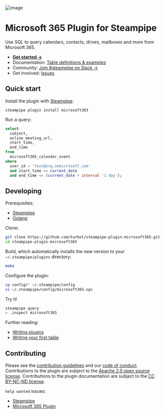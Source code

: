 ![image](https://hub.steampipe.io/images/plugins/turbot/microsoft365-social-graphic.png)

# Microsoft 365 Plugin for Steampipe

Use SQL to query calendars, contacts, drives, mailboxes and more from Microsoft 365.

- **[Get started →](https://hub.steampipe.io/plugins/turbot/microsoft365)**
- Documentation: [Table definitions & examples](https://hub.steampipe.io/plugins/turbot/microsoft365/tables)
- Community: [Join #steampipe on Slack →](https://turbot.com/community/join)
- Get involved: [Issues](https://github.com/turbot/steampipe-plugin-microsoft365/issues)

## Quick start

Install the plugin with [Steampipe](https://steampipe.io):

```shell
steampipe plugin install microsoft365
```

Run a query:

```sql
select
  subject,
  online_meeting_url,
  start_time,
  end_time
from
  microsoft365_calendar_event
where
  user_id = 'test@org.onmicrosoft.com'
  and start_time >= current_date
  and end_time <= (current_date + interval '1 day');
```

## Developing

Prerequisites:

- [Steampipe](https://steampipe.io/downloads)
- [Golang](https://golang.org/doc/install)

Clone:

```sh
git clone https://github.com/turbot/steampipe-plugin-microsoft365.git
cd steampipe-plugin-microsoft365
```

Build, which automatically installs the new version to your `~/.steampipe/plugins` directory:

```sh
make
```

Configure the plugin:

```bash
cp config/* ~/.steampipe/config
vi ~/.steampipe/config/microsoft365.spc
```

Try it!

```sh
steampipe query
> .inspect microsoft365
```

Further reading:

- [Writing plugins](https://steampipe.io/docs/develop/writing-plugins)
- [Writing your first table](https://steampipe.io/docs/develop/writing-your-first-table)

## Contributing

Please see the [contribution guidelines](https://github.com/turbot/steampipe/blob/main/CONTRIBUTING.md) and our [code of conduct](https://github.com/turbot/steampipe/blob/main/CODE_OF_CONDUCT.md). Contributions to the plugin are subject to the [Apache 2.0 open source license](https://github.com/turbot/steampipe-plugin-microsoft365/blob/main/LICENSE). Contributions to the plugin documentation are subject to the [CC BY-NC-ND license](https://github.com/turbot/steampipe-plugin-microsoft365/blob/main/docs/LICENSE).

`help wanted` issues:

- [Steampipe](https://github.com/turbot/steampipe/labels/help%20wanted)
- [Microsoft 365 Plugin](https://github.com/turbot/steampipe-plugin-microsoft365/labels/help%20wanted)
